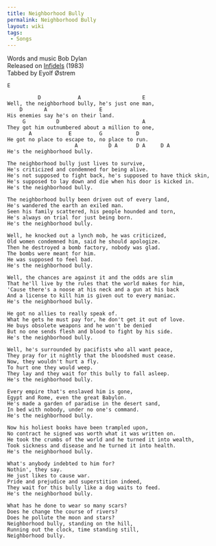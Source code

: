 ```yaml
---
title: Neighborhood Bully
permalink: Neighborhood Bully
layout: wiki
tags:
 - Songs
---
```


Words and music Bob Dylan  
Released on [Infidels](Infidels) (1983)  
Tabbed by Eyolf Østrem

    E

              D            A                    E
    Well, the neighborhood bully, he's just one man,
        D       A                 E
    His enemies say he's on their land.
         G          D                           A
    They got him outnumbered about a million to one,
           A            E         G           D
    He got no place to escape to, no place to run.
                          A          D A      D A     D A
    He's the neighborhood bully.

    The neighborhood bully just lives to survive,
    He's criticized and condemned for being alive.
    He's not supposed to fight back, he's supposed to have thick skin,
    He's supposed to lay down and die when his door is kicked in.
    He's the neighborhood bully.

    The neighborhood bully been driven out of every land,
    He's wandered the earth an exiled man.
    Seen his family scattered, his people hounded and torn,
    He's always on trial for just being born.
    He's the neighborhood bully.

    Well, he knocked out a lynch mob, he was criticized,
    Old women condemned him, said he should apologize.
    Then he destroyed a bomb factory, nobody was glad.
    The bombs were meant for him.
    He was supposed to feel bad.
    He's the neighborhood bully.

    Well, the chances are against it and the odds are slim
    That he'll live by the rules that the world makes for him,
    'Cause there's a noose at his neck and a gun at his back
    And a license to kill him is given out to every maniac.
    He's the neighborhood bully.

    He got no allies to really speak of.
    What he gets he must pay for, he don't get it out of love.
    He buys obsolete weapons and he won't be denied
    But no one sends flesh and blood to fight by his side.
    He's the neighborhood bully.

    Well, he's surrounded by pacifists who all want peace,
    They pray for it nightly that the bloodshed must cease.
    Now, they wouldn't hurt a fly.
    To hurt one they would weep.
    They lay and they wait for this bully to fall asleep.
    He's the neighborhood bully.

    Every empire that's enslaved him is gone,
    Egypt and Rome, even the great Babylon.
    He's made a garden of paradise in the desert sand,
    In bed with nobody, under no one's command.
    He's the neighborhood bully.

    Now his holiest books have been trampled upon,
    No contract he signed was worth what it was written on.
    He took the crumbs of the world and he turned it into wealth,
    Took sickness and disease and he turned it into health.
    He's the neighborhood bully.

    What's anybody indebted to him for?
    Nothin', they say.
    He just likes to cause war.
    Pride and prejudice and superstition indeed,
    They wait for this bully like a dog waits to feed.
    He's the neighborhood bully.

    What has he done to wear so many scars?
    Does he change the course of rivers?
    Does he pollute the moon and stars?
    Neighborhood bully, standing on the hill,
    Running out the clock, time standing still,
    Neighborhood bully.
